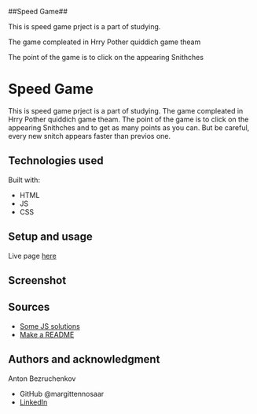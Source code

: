 ##Speed Game##

This is speed game prject is a part of studying. 

The game compleated in Hrry Pother quiddich game theam

The point of the game is to click on the appearing Snithches

# Speed Game

This is speed game prject is a part of studying. 
The game compleated in Hrry Pother quiddich game theam.
The point of the game is to click on the appearing Snithches and to get as many points as you can. 
But be careful, every new snitch appears faster than previos one.
## Technologies used

Built with: 

- HTML
- JS
- CSS

## Setup and usage

Live page [here](https://public.bc.fi/s2300093/speedGame/)

## Screenshot

## Sources 

- [Some JS solutions](https://github.com/margittennosaar/REACT23K_JS)
- [Make a README](https://www.makeareadme.com/)

## Authors and acknowledgment

Anton Bezruchenkov
- GitHub @margittennosaar
- [LinkedIn](https://www.linkedin.com/in/margittennosaar/)


